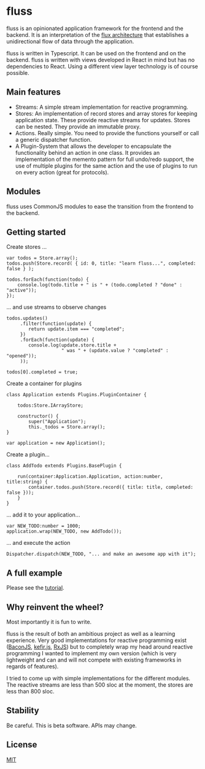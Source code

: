 fluss
=====

fluss is an opinionated application framework for the frontend and the backend. It is an interpretation of the
[flux architecture](http://facebook.github.io/flux/) that establishes a unidirectional flow of data through the application.

fluss is written in Typescript. It can be used on the frontend and on the backend. fluss is written with views developed
in React in mind but has no dependencies to React. Using a different view layer technology is of course possible.

## Main features

* Streams: A simple stream implementation for reactive programming.
* Stores: An implementation of record stores and array stores for keeping application state.
  These provide reactive streams for updates. Stores can be nested. They provide an
  immutable proxy.
* Actions. Really simple. You need to provide the functions yourself or call a generic dispatcher function.
* A Plugin-System that allows the developer to encapsulate the functionality behind an action in one class. It provides an
  implementation of the memento pattern for full undo/redo support, the use of multiple plugins for the same action and
  the use of plugins to run on every action (great for protocols).

## Modules

fluss uses CommonJS modules to ease the transition from the frontend to the backend.

## Getting started

Create stores ...

    var todos = Store.array();
    todos.push(Store.record( { id: 0, title: "learn fluss...", completed: false } );

    todos.forEach(function(todo) {
        console.log(todo.title + " is " + (todo.completed ? "done" : "active"));
    });

... and use streams to observe changes

    todos.updates()
         .filter(function(update) {
            return update.item === "completed";
         })
         .forEach(function(update) {
            console.log(update.store.title +
                        " was " + (update.value ? "completed" : "opened"));
         ));

    todos[0].completed = true;

Create a container for plugins

    class Application extends Plugins.PluginContainer {

        todos:Store.IArrayStore;

        constructor() {
            super("Application");
            this._todos = Store.array();
    }

    var application = new Application();

Create a plugin...

    class AddTodo extends Plugins.BasePlugin {

        run(container:Application.Application, action:number, title:string) {
            container.todos.push(Store.record({ title: title, completed: false }));
        }
    }

... add it to your application...

    var NEW_TODO:number = 1000;
    application.wrap(NEW_TODO, new AddTodo());

... and execute the action

    Dispatcher.dispatch(NEW_TODO, "... and make an awesome app with it");


## A full example

Please see the [tutorial](examples/tutorial.md).

## Why reinvent the wheel?

Most importantly it is fun to write.

fluss is the result of both an ambitious project as well as a learning experience. Very good implementations for reactive
programming exist ([BaconJS](https://baconjs.github.io/), [kefir.js](http://pozadi.github.io/kefir/), [RxJS](https://github.com/Reactive-Extensions/RxJS))
but to completely wrap my head around reactive programming I wanted to implement my own version (which is very lightweight
and can and will not compete with existing frameworks in regards of features).

I tried to come up with simple implementations for the different modules. The reactive streams are less than 500 sloc
at the moment, the stores are less than 800 sloc.


## Stability

Be careful. This is beta software. APIs may change.

## License

[MIT](LICENSE)





